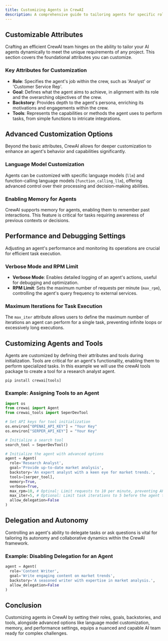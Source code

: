 ```yaml
---
title: Customizing Agents in CrewAI
description: A comprehensive guide to tailoring agents for specific roles, tasks, and advanced customizations within the CrewAI framework.
---
```


## Customizable Attributes
Crafting an efficient CrewAI team hinges on the ability to tailor your AI agents dynamically to meet the unique requirements of any project. This section covers the foundational attributes you can customize.

### Key Attributes for Customization
- **Role**: Specifies the agent's job within the crew, such as 'Analyst' or 'Customer Service Rep'.
- **Goal**: Defines what the agent aims to achieve, in alignment with its role and the overarching objectives of the crew.
- **Backstory**: Provides depth to the agent's persona, enriching its motivations and engagements within the crew.
- **Tools**: Represents the capabilities or methods the agent uses to perform tasks, from simple functions to intricate integrations.

## Advanced Customization Options
Beyond the basic attributes, CrewAI allows for deeper customization to enhance an agent's behavior and capabilities significantly.

### Language Model Customization
Agents can be customized with specific language models (`llm`) and function-calling language models (`function_calling_llm`), offering advanced control over their processing and decision-making abilities.

### Enabling Memory for Agents
CrewAI supports memory for agents, enabling them to remember past interactions. This feature is critical for tasks requiring awareness of previous contexts or decisions.

## Performance and Debugging Settings
Adjusting an agent's performance and monitoring its operations are crucial for efficient task execution.

### Verbose Mode and RPM Limit
- **Verbose Mode**: Enables detailed logging of an agent's actions, useful for debugging and optimization.
- **RPM Limit**: Sets the maximum number of requests per minute (`max_rpm`), controlling the agent's query frequency to external services.

### Maximum Iterations for Task Execution
The `max_iter` attribute allows users to define the maximum number of iterations an agent can perform for a single task, preventing infinite loops or excessively long executions.

## Customizing Agents and Tools
Agents are customized by defining their attributes and tools during initialization. Tools are critical for an agent's functionality, enabling them to perform specialized tasks. In this example we will use the crewAI tools package to create a tool for a research analyst agent.

```shell
pip install crewai[tools]
```

### Example: Assigning Tools to an Agent
```python
import os
from crewai import Agent
from crewai_tools import SeperDevTool

# Set API keys for tool initialization
os.environ["OPENAI_API_KEY"] = "Your Key"
os.environ["SERPER_API_KEY"] = "Your Key"

# Initialize a search tool
search_tool = SeperDevTool()

# Initialize the agent with advanced options
agent = Agent(
  role='Research Analyst',
  goal='Provide up-to-date market analysis',
  backstory='An expert analyst with a keen eye for market trends.',
  tools=[serper_tool],
  memory=True,
  verbose=True,
  max_rpm=10, # Optinal: Limit requests to 10 per minute, preventing API abuse
  max_iter=5, # Optional: Limit task iterations to 5 before the agent tried to gives its best answer
  allow_delegation=False
)
```

## Delegation and Autonomy
Controlling an agent's ability to delegate tasks or ask questions is vital for tailoring its autonomy and collaborative dynamics within the CrewAI framework.

### Example: Disabling Delegation for an Agent
```python
agent = Agent(
  role='Content Writer',
  goal='Write engaging content on market trends',
  backstory='A seasoned writer with expertise in market analysis.',
  allow_delegation=False
)
```

## Conclusion
Customizing agents in CrewAI by setting their roles, goals, backstories, and tools, alongside advanced options like language model customization, memory, and performance settings, equips a nuanced and capable AI team ready for complex challenges.